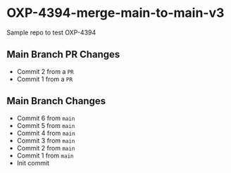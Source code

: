# OXP-4394-merge-main-to-main-v3
Sample repo to test OXP-4394

## Main Branch PR Changes
- Commit 2 from a `PR`
- Commit 1 from a `PR`

## Main Branch Changes
- Commit 6 from `main`
- Commit 5 from `main`
- Commit 4 from `main`
- Commit 3 from `main`
- Commit 2 from `main`
- Commit 1 from `main`
- Init commit

